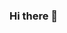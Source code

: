 ### Hi there 👋

<!--
**Umeshg7/Umeshg7** is a ✨ _special_ ✨ repository because its `README.md` (this file) appears on your GitHub profile.

Here are some ideas to get you started:

- 🔭 I’m currently studing on Herald college .
- 🌱 I’m currently learning coding .
- 👯 I’m looking to collaborate on system development .
- 🤔 I’m looking for help with expert coding tutor .
- 📫 How to reach me: 9840685745 , sandeshgautam15@gmail.com 
-->
